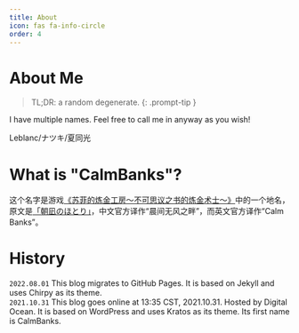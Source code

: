 ```yaml
---
title: About
icon: fas fa-info-circle
order: 4
---
```

# About Me

> TL;DR: a random degenerate.
{: .prompt-tip }


I have multiple names. Feel free to call me in anyway as you wish!

Leblanc/ナツキ/夏同光

# What is "CalmBanks"?

这个名字是游戏[《苏菲的炼金工房～不可思议之书的炼金术士～》](http://www.gamecity.com.tw/sophie/)中的一个地名，原文是[「朝凪のほとり」](https://omoteura.com/atelier_sophie/area09.html)，中文官方译作“晨间无风之畔”，而英文官方译作“Calm Banks”。

# History
`2022.08.01` This blog migrates to GitHub Pages. It is based on Jekyll and uses Chirpy as its theme.   
`2021.10.31` This blog goes online at 13:35 CST, 2021.10.31. Hosted by Digital Ocean. It is based on WordPress and uses Kratos as its theme. Its first name is CalmBanks.

